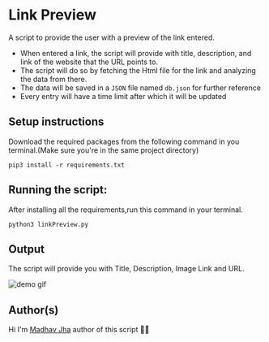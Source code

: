 # Link Preview

A script to provide the user with a preview of the link entered.

- When entered a link, the script will provide with title, description, and link of the website that the URL points to.
- The script will do so by fetching the Html file for the link and analyzing the data from there.
- The data will be saved in a `JSON` file named `db.json` for further reference
- Every entry will have a time limit after which it will be updated

## Setup instructions

Download the required packages from the following command in you terminal.(Make sure you're in the same project directory) 

```
pip3 install -r requirements.txt
```

## Running the script:
After installing all the requirements,run this command in your terminal.

```
python3 linkPreview.py

```

## Output

The script will provide you with Title, Description, Image Link and URL.

![demo gif](https://i.imgur.com/uoIG2io.gif)

## Author(s) 
Hi I'm [Madhav Jha](https://github.com/jhamadhav) author of this script 🙋‍♂️

